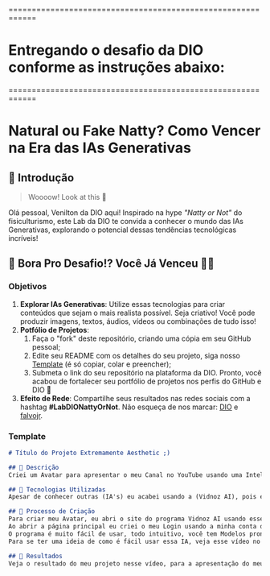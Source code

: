 ============================================================
# Entregando o desafio da DIO conforme as instruções abaixo:
============================================================

# Natural ou Fake Natty? Como Vencer na Era das IAs Generativas

## 🚀 Introdução

> Woooow! Look at this 👀

Olá pessoal, Venilton da DIO aqui! Inspirado na hype _"Natty or Not"_ do fisiculturismo, este Lab da DIO te convida a conhecer o mundo das IAs Generativas, explorando o potencial dessas tendências tecnológicas incríveis!

## 🎯 Bora Pro Desafio!? Você Já Venceu 💪🤓

### Objetivos

1. **Explorar IAs Generativas**: Utilize essas tecnologias para criar conteúdos que sejam o mais realista possível. Seja criativo! Você pode produzir imagens, textos, áudios, vídeos ou combinações de tudo isso!
1. **Potfólio de Projetos**:
    1. Faça o "fork" deste repositório, criando uma cópia em seu GitHub pessoal;
    2. Edite seu README com os detalhes do seu projeto, siga nosso [Template](#template) (é só copiar, colar e preencher);
    3. Submeta o link do seu repositório na plataforma da DIO. Pronto, você acabou de fortalecer seu portfólio de projetos nos perfis do GitHub e DIO 🚀
1. **Efeito de Rede**: Compartilhe seus resultados nas redes sociais com a hashtag **#LabDIONattyOrNot**. Não esqueça de nos marcar: [DIO](https://www.linkedin.com/school/dio-makethechange) e [falvojr](https://www.linkedin.com/in/falvojr).

### Template

```markdown
# Título do Projeto Extremamente Aesthetic ;)

## 📒 Descrição
Criei um Avatar para apresentar o meu Canal no YouTube usando uma Inteligência Artificial, pois eu não queria aparecer no vídeo.

## 🤖 Tecnologias Utilizadas
Apesar de conhecer outras (IA's) eu acabei usando a (Vidnoz AI), pois ela atendeu a minha necessidade naquele momento. 

## 🧐 Processo de Criação
Para criar meu Avatar, eu abri o site do programa Vidnoz AI usando esse endereço https://aiapp-pt.vidnoz.com/.
Ao abrir a página principal eu criei o meu Login usando a minha conta do Google, mas se você quiser pode usar o seu e-mail e criar uma senha.
O programa é muito fácil de usar, todo intuitivo, você tem Modelos prontos que podem ser modificados, você cria o seu Avatar com sua foto ou usando modelos, Clona a sua Voz ou escolhe outra voz para usar, não tem segredo nenhum.
Para se ter uma ideia de como é fácil usar essa IA, veja esse vídeo no YouTube mostrando como usar, https://www.youtube.com/watch?v=DfRg0kn7HEQ

## 🚀 Resultados
Veja o resultado do meu projeto nesse vídeo, para a apresentação do meu Canal no YouTube: https://www.youtube.com/watch?v=pXQmxLuphEU


